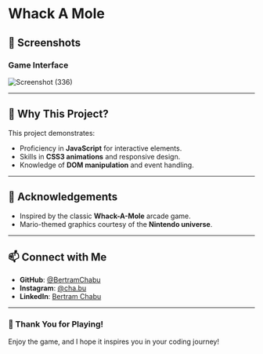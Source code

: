 # Whack A Mole
## 📸 Screenshots
### Game Interface
![Screenshot (336)](https://github.com/BertramChabu/whack-A-Mole/assets/145387124/ee40df80-758d-4354-8dd0-2a8ff547e133)


---

## 🌟 Why This Project?
This project demonstrates:
- Proficiency in **JavaScript** for interactive elements.
- Skills in **CSS3 animations** and responsive design.
- Knowledge of **DOM manipulation** and event handling.

---

## 🤝 Acknowledgements
- Inspired by the classic **Whack-A-Mole** arcade game.
- Mario-themed graphics courtesy of the **Nintendo universe**.

---

## 📫 Connect with Me
- **GitHub**: [@BertramChabu](https://github.com/BertramChabu)
- **Instagram**: [@cha.bu](https://www.instagram.com/b.e.r.t.r.am/)
- **LinkedIn**: [Bertram Chabu](https://www.linkedin.com/in/BertramChabu0)

---

### 🙏 Thank You for Playing!
Enjoy the game, and I hope it inspires you in your coding journey!

